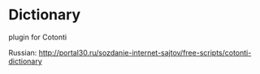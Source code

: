 # Dictionary 
plugin for Cotonti

Russian: http://portal30.ru/sozdanie-internet-sajtov/free-scripts/cotonti-dictionary
